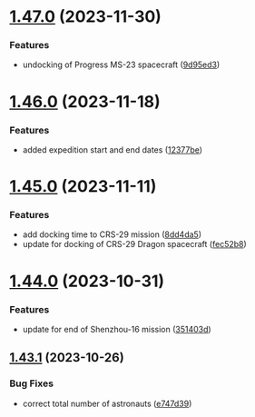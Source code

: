 # [1.47.0](https://github.com/corquaid/international-space-station-APIs/compare/v1.46.0...v1.47.0) (2023-11-30)


### Features

* undocking of Progress MS-23 spacecraft ([9d95ed3](https://github.com/corquaid/international-space-station-APIs/commit/9d95ed36293c097eb4d3f4799e9b7f8928048174))



# [1.46.0](https://github.com/corquaid/international-space-station-APIs/compare/v1.45.0...v1.46.0) (2023-11-18)


### Features

* added expedition start and end dates ([12377be](https://github.com/corquaid/international-space-station-APIs/commit/12377be11380db76fcce927310b7d1c1dcc80819))



# [1.45.0](https://github.com/corquaid/international-space-station-APIs/compare/v1.44.0...v1.45.0) (2023-11-11)


### Features

* add docking time to CRS-29 mission ([8dd4da5](https://github.com/corquaid/international-space-station-APIs/commit/8dd4da50abd7789c46b79587652aadf7005fb958))
* update for docking of CRS-29 Dragon spacecraft ([fec52b8](https://github.com/corquaid/international-space-station-APIs/commit/fec52b8a1b45c92035c3239f1a3f903eb73376fb))



# [1.44.0](https://github.com/corquaid/international-space-station-APIs/compare/v1.43.1...v1.44.0) (2023-10-31)


### Features

* update for end of Shenzhou-16 mission ([351403d](https://github.com/corquaid/international-space-station-APIs/commit/351403d36119a6e818df18500f2f161efd50ba6b))



## [1.43.1](https://github.com/corquaid/international-space-station-APIs/compare/v1.43.0...v1.43.1) (2023-10-26)


### Bug Fixes

* correct total number of astronauts ([e747d39](https://github.com/corquaid/international-space-station-APIs/commit/e747d39d099c5be0689f7bf6f8373517c976b638))



